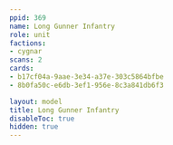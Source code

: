 ```yaml
---
ppid: 369
name: Long Gunner Infantry
role: unit
factions:
- cygnar
scans: 2
cards:
- b17cf04a-9aae-3e34-a37e-303c5864bfbe
- 8b0fa50c-e6db-3ef1-956e-8c3a841db6f3

layout: model
title: Long Gunner Infantry
disableToc: true
hidden: true
---
```


